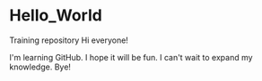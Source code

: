 # Hello_World
Training repository
Hi everyone!

I'm learning GitHub. I hope it will be fun.
I can't wait to expand my knowledge.
Bye!

